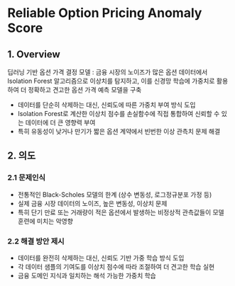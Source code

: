 # Reliable Option Pricing Anomaly Score

## 1. Overview

 딥러닝 기반 옵션 가격 결정 모델 : 금융 시장의 노이즈가 많은 옵션 데이터에서 Isolation Forest 알고리즘으로 이상치를 탐지하고, 이를 신경망 학습에 가중치로 활용하여 더 정확하고 견고한 옵션 가격 예측 모델을 구축

- 데이터를 단순히 삭제하는 대신, 신뢰도에 따른 가중치 부여 방식 도입
- Isolation Forest로 계산한 이상치 점수를 손실함수에 직접 통합하여 신뢰할 수 있는 데이터에 더 큰 영향력 부여
- 특히 유동성이 낮거나 만기가 짧은 옵션 계약에서 빈번한 이상 관측치 문제 해결

## 2. 의도

### 2.1 문제인식

- 전통적인 Black-Scholes 모델의 한계 (상수 변동성, 로그정규분포 가정 등)
- 실제 금융 시장 데이터의 노이즈, 높은 변동성, 이상치 문제
- 특히 단기 만료 또는 거래량이 적은 옵션에서 발생하는 비정상적 관측값들이 모델 훈련에 미치는 악영향

### 2.2 해결 방안 제시

- 데이터를 완전히 삭제하는 대신, 신뢰도 기반 가중 학습 방식 도입
- 각 데이터 샘플의 기여도를 이상치 점수에 따라 조절하여 더 견고한 학습 실현
- 금융 도메인 지식과 일치하는 해석 가능한 가중치 학습
